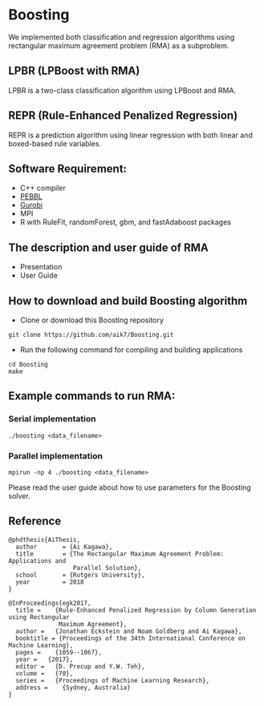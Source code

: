 # Boosting

We implemented both classification and regression algorithms using rectangular maximum agreement problem (RMA) as a subproblem.

## LPBR (LPBoost with RMA)

LPBR is a two-class classification algorithm using LPBoost and RMA.

## REPR (Rule-Enhanced Penalized Regression) 

REPR is a prediction algorithm using linear regression with both linear and boxed-based rule variables.

## Software Requirement:
* C++ compiler
* [PEBBL](https://software.sandia.gov/trac/acro/wiki/Example/Building/acro-pebbl)
* [Gurobi](http://www.gurobi.com/)
* MPI 
* R with RuleFit, randomForest, gbm, and fastAdaboost packages

## The description and user guide of RMA
* Presentation
* User Guide

## How to download and build Boosting algorithm

* Clone or download this Boosting repository
```
git clone https://github.com/aik7/Boosting.git
```
* Run the following command for compiling and building applications
```
cd Boosting
make
```

## Example commands to run RMA:

### Serial implementation
```
./boosting <data_filename>
```

### Parallel implementation
```
mpirun -np 4 ./boosting <data_filename>
```

Please read the user guide about how to use parameters for the Boosting solver.

## Reference

```
@phdthesis{AiThesis,
  author       = {Ai Kagawa}, 
  title        = {The Rectangular Maximum Agreement Problem: Applications and 
                  Parallel Solution},
  school       = {Rutgers University},
  year         = 2018
}
```

```
@InProceedings{egk2017,
  title =    {Rule-Enhanced Penalized Regression by Column Generation using Rectangular
              Maximum Agreement},
  author =   {Jonathan Eckstein and Noam Goldberg and Ai Kagawa},
  booktitle = {Proceedings of the 34th International Conference on Machine Learning},
  pages =    {1059--1067},
  year =   {2017},
  editor =   {D. Precup and Y.W. Teh},
  volume =   {70},
  series =   {Proceedings of Machine Learning Research},
  address =    {Sydney, Australia}
}
```

